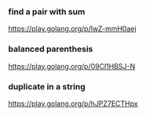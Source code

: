### find a pair with sum
https://play.golang.org/p/IwZ-mmH0aej

### balanced parenthesis
https://play.golang.org/p/09Cl1HBSJ-N

### duplicate in a string
https://play.golang.org/p/hJPZ7ECTHpx
